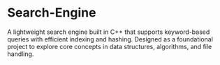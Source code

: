 # Search-Engine
A lightweight search engine built in C++ that supports keyword-based queries with efficient indexing and hashing. Designed as a foundational project to explore core concepts in data structures, algorithms, and file handling.
